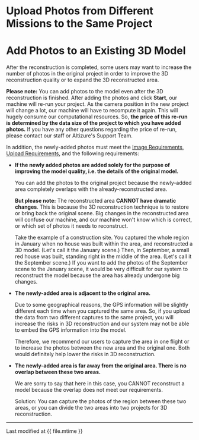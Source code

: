 # Upload Photos from Different Missions to the Same Project
# Add Photos to an Existing 3D Model

After the reconstruction is completed, some users may want to increase the number of photos in the original project in order to improve the 3D reconstruction quality or to expand the 3D reconstructed area.

**Please note:** You can add photos to the model even after the 3D reconstruction is finished. After adding the photos and click **Start**, our machine will re-run your project. As the camera position in the new project will change a lot, our machine will have to recompute it again. This will hugely consume our computational resources. So, **the price of this re-run is determined by the data size of the project to which you have added photos.** If you have any other questions regarding the price of re-run, please contact our staff or Altizure's Support Team.


In addition, the newly-added photos must meet the [Image Requirements](input-requirement.md), [Upload Requirements](upload-image.md), and the following requirements:

* **If the newly added photos are added solely for the purpose of improving the model quality, i.e. the details of the original model.**
  
  You can add the photos to the original project because the newly-added area completely overlaps with the already-reconstructed area.
  
  **But please note:** The reconstructed area **CANNOT have dramatic changes**. This is because the 3D reconstruction technique is to restore or bring back the original scene. Big changes in the reconstructed area will confuse our machine, and our machine won't know which is correct, or which set of photos it needs to reconstruct.
  
  Take the example of a construction site. You captured the whole region in January when no house was built within the area, and reconstructed a 3D model. (Let's call it the January scene.) Then, in September, a small red house was built, standing right in the middle of the area. (Let's call it the September scene.) If you want to add the photos of the September scene to the January scene, it would be very difficult for our system to reconstruct the model because the area has already undergone big changes. 
  


* **The newly-added area is adjacent to the original area.**
  
  Due to some geographical reasons, the GPS information will be slightly different each time when you captured the same area. So, if you upload the data from two different captures to the same project, you will increase the risks in 3D reconstruction and our system may not be able to embed the GPS information into the model.
  
  Therefore, we recommend our users to capture the area in one flight or to increase the photos between the new area and the original one. Both would definitely help lower the risks in 3D reconstruction.
  

* **The newly-added area is far away from the original area. There is no overlap between these two areas.**

  We are sorry to say that here in this case, you CANNOT reconstruct a model because the overlap does not meet our requirements. 
  
  Solution: You can capture the photos of the region between these two areas, or you can divide the two areas into two projects for 3D reconstruction.
  

  

 --- 
Last modified at {{ file.mtime }}
